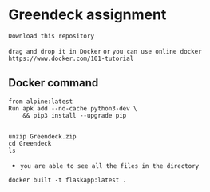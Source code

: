 # Greendeck assignment


`Download this repository`

`drag and drop it in Docker`
`or`
`you can use online docker`
`https://www.docker.com/101-tutorial`

## Docker command

```
from alpine:latest
Run apk add --no-cache python3-dev \
    && pip3 install --upgrade pip
```


```

unzip Greendeck.zip
cd Greendeck
ls
```
- `you are able to see all the files in the directory`
```
docker built -t flaskapp:latest .
```
